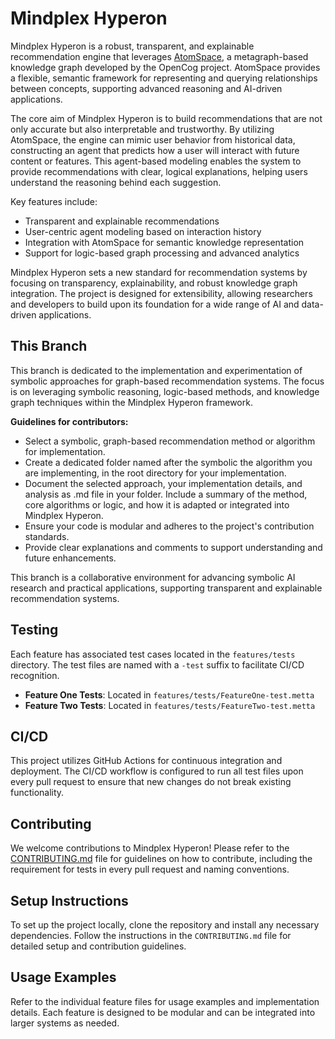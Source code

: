 
# Mindplex Hyperon

Mindplex Hyperon is a robust, transparent, and explainable recommendation engine that leverages [AtomSpace](https://github.com/opencog/atomspace/), a metagraph-based knowledge graph developed by the OpenCog project. AtomSpace provides a flexible, semantic framework for representing and querying relationships between concepts, supporting advanced reasoning and AI-driven applications.

The core aim of Mindplex Hyperon is to build recommendations that are not only accurate but also interpretable and trustworthy. By utilizing AtomSpace, the engine can mimic user behavior from historical data, constructing an agent that predicts how a user will interact with future content or features. This agent-based modeling enables the system to provide recommendations with clear, logical explanations, helping users understand the reasoning behind each suggestion.

Key features include:
- Transparent and explainable recommendations
- User-centric agent modeling based on interaction history
- Integration with AtomSpace for semantic knowledge representation
- Support for logic-based graph processing and advanced analytics

Mindplex Hyperon sets a new standard for recommendation systems by focusing on transparency, explainability, and robust knowledge graph integration. The project is designed for extensibility, allowing researchers and developers to build upon its foundation for a wide range of AI and data-driven applications.
## This Branch

This branch is dedicated to the implementation and experimentation of symbolic approaches for graph-based recommendation systems. The focus is on leveraging symbolic reasoning, logic-based methods, and knowledge graph techniques within the Mindplex Hyperon framework.

**Guidelines for contributors:**
- Select a symbolic, graph-based recommendation method or algorithm for implementation.
- Create a dedicated folder named after the symbolic the algorithm you are implementing, in the root directory for your implementation.
- Document the selected approach, your implementation details, and analysis  as .md file in your folder. Include a summary of the method, core algorithms or logic, and how it is adapted or integrated into Mindplex Hyperon.
- Ensure your code is modular and adheres to the project's contribution standards.
- Provide clear explanations and comments to support understanding and future enhancements.

This branch is a collaborative environment for advancing symbolic AI research and practical applications, supporting transparent and explainable recommendation systems.
## Testing

Each feature has associated test cases located in the `features/tests` directory. The test files are named with a `-test` suffix to facilitate CI/CD recognition. 

- **Feature One Tests**: Located in `features/tests/FeatureOne-test.metta`
- **Feature Two Tests**: Located in `features/tests/FeatureTwo-test.metta`

## CI/CD

This project utilizes GitHub Actions for continuous integration and deployment. The CI/CD workflow is configured to run all test files upon every pull request to ensure that new changes do not break existing functionality.

## Contributing

We welcome contributions to Mindplex Hyperon! Please refer to the [CONTRIBUTING.md](CONTRIBUTING.md) file for guidelines on how to contribute, including the requirement for tests in every pull request and naming conventions.

## Setup Instructions

To set up the project locally, clone the repository and install any necessary dependencies. Follow the instructions in the `CONTRIBUTING.md` file for detailed setup and contribution guidelines.

## Usage Examples

Refer to the individual feature files for usage examples and implementation details. Each feature is designed to be modular and can be integrated into larger systems as needed.
